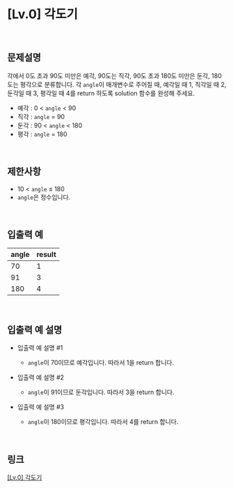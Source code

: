 # [Lv.0] 각도기

<br>

## 문제설명
각에서 0도 초과 90도 미만은 예각, 90도는 직각, 90도 초과 180도 미만은 둔각, 180도는 평각으로 분류합니다. 각 `angle`이 매개변수로 주어질 때, 예각일 때 1, 직각일 때 2, 둔각일 때 3, 평각일 때 4를 return 하도록 solution 함수를 완성해 주세요.

- 예각 : 0 < `angle` < 90
- 직각 : `angle` = 90
- 둔각 : 90 < `angle` < 180
- 평각 : `angle` = 180

<br>

## 제한사항
- 10 < `angle` ≤ 180
- `angle`은 정수입니다.

<br>

## 입출력 예
| angle | result |
|---|---|
| 70 | 1 |
| 91 | 3 |
| 180 | 4 |

<br>

## 입출력 예 설명
- 입출력 예 설명 #1
    - `angle`이 70이므로 예각입니다. 따라서 1을 return 합니다.

- 입출력 예 설명 #2
    - `angle`이 91이므로 둔각입니다. 따라서 3을 return 합니다.

- 입출력 예 설명 #3
    - `angle`이 180이므로 평각입니다. 따라서 4를 return 합니다.

<br>

## 링크
[[Lv.0] 각도기](https://school.programmers.co.kr/learn/courses/30/lessons/120829)
